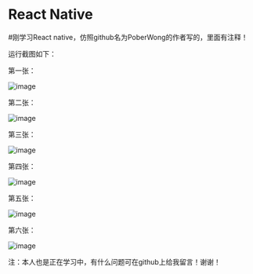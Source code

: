 # React Native

#刚学习React native，仿照github名为PoberWong的作者写的，里面有注释！


运行截图如下：

第一张：


![image](https://github.com/zhongfei246/React-Native-Gank-li/blob/master/RNMyTwoDemo/images/1.png)

第二张：


![image](https://github.com/zhongfei246/React-Native-Gank-li/blob/master/RNMyTwoDemo/images/2.png)

第三张：


![image](https://github.com/zhongfei246/React-Native-Gank-li/blob/master/RNMyTwoDemo/images/3.png)

第四张：


![image](https://github.com/zhongfei246/React-Native-Gank-li/blob/master/RNMyTwoDemo/images/4.png)

第五张：


![image](https://github.com/zhongfei246/React-Native-Gank-li/blob/master/RNMyTwoDemo/images/5.png)

第六张：


![image](https://github.com/zhongfei246/React-Native-Gank-li/blob/master/RNMyTwoDemo/images/6.png)



注：本人也是正在学习中，有什么问题可在github上给我留言！谢谢！

